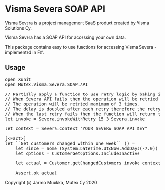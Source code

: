 # Visma Severa SOAP API

Visma Severa is a project management SaaS product created by Visma Solutions Oy.

Visma Severa has a SOAP API for accessing your own data.

This package contains easy to use functions for accessing Visma Severa - implemented in F#.

## Usage

<pre>
open Xunit
open Mutex.Visma.Severa.SOAP.API

// Partially apply a function to use retry logic by baking in the parameters.
// When Severa API fails then the operation will be retried after 15 seconds.
// The operation will be retried maximum of 3 times.
// The delay is doubled after each retry therefore the retry interval is 15, 30, 60 seconds.
// When the last retry fails then the function will return the Result with the latest failure.
let invoke = Severa.invokeWithRetry 15 3 Severa.invoke

let context = Severa.context "YOUR SEVERA SOAP API KEY"

[&lt;Fact&gt;]
let ``Get customers changed within one week`` () =
    let since = Some (System.DateTime.UtcNow.AddDays(-7.0))
    let options = CustomerGetOptions.IncludeInactive
    
    let actual = Customer.getChangedCustomers invoke context since options

    Assert.ok actual
</pre>

Copyright (c) Jarmo Muukka, Mutex Oy 2020

